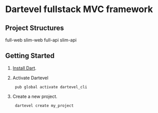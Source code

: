 # Dartevel fullstack MVC framework



## Project Structures

full-web
slim-web
full-api
slim-api


## Getting Started

1. [Install Dart](https://www.dartlang.org/install).
2. Activate Dartevel

        pub global activate dartevel_cli

3. Create a new project.

        dartevel create my_project


